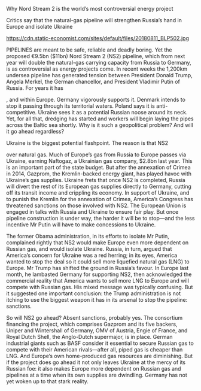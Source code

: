 Why Nord Stream 2 is the world’s most controversial energy project

Critics say that the natural-gas pipeline will strengthen Russia’s hand in Europe and isolate Ukraine

https://cdn.static-economist.com/sites/default/files/20180811_BLP502.jpg

PIPELINES are meant to be safe, reliable and deadly boring. Yet the proposed €9.5bn ($11bn) Nord Stream 2 (NS2) pipeline, which from next year will double the natural-gas carrying capacity from Russia to Germany, is as controversial as energy projects come. In recent weeks the 1,200km undersea pipeline has generated tension between President Donald Trump, Angela Merkel, the German chancellor, and President Vladimir Putin of Russia. For years it has 

, and within Europe. Germany vigorously supports it. Denmark intends to stop it passing through its territorial waters. Poland says it is anti-competitive. Ukraine sees it as a potential Russian noose around its neck. Yet, for all that, dredging has started and workers will begin laying the pipes across the Baltic sea shortly. Why is it such a geopolitical problem? And will it go ahead regardless?

Ukraine is the biggest potential flashpoint. The reason is that NS2 

 over natural gas. Much of Europe’s gas from Russia to Europe passes via Ukraine, earning Naftogaz, a Ukrainian gas company, $2.8bn last year. This is an important part of the state budget. But after the annexation of Crimea in 2014, Gazprom, the Kremlin-backed energy giant, has played havoc with Ukraine’s gas supplies. Ukraine frets that once NS2 is completed, Russia will divert the rest of its European gas supplies directly to Germany, cutting off its transit income and crippling its economy. In support of Ukraine, and to punish the Kremlin for the annexation of Crimea, America’s Congress has threatened sanctions on those involved with NS2. The European Union is engaged in talks with Russia and Ukraine to ensure fair play. But once pipeline construction is under way, the harder it will be to stop—and the less incentive Mr Putin will have to make concessions to Ukraine.

The former Obama administration, in its efforts to isolate Mr Putin, complained rightly that NS2 would make Europe even more dependent on Russian gas, and would isolate Ukraine. Russia, in turn, argued that America’s concern for Ukraine was a red herring; in its eyes, America wanted to stop the deal so it could sell more liquefied natural gas (LNG) to Europe. Mr Trump has shifted the ground in Russia’s favour. In Europe last month, he lambasted Germany for supporting NS2, then acknowledged the commercial reality that America wants to sell more LNG to Europe and will compete with Russian gas. His mixed message was typically confusing. But it suggested one important conclusion: the Trump administration is not itching to use the biggest weapon it has in its arsenal to stop the pipeline: sanctions.  

So will NS2 go ahead? Absent sanctions, probably yes. The consortium financing the project, which comprises Gazprom and its five backers, Uniper and Wintershall of Germany, OMV of Austria, Engie of France, and Royal Dutch Shell, the Anglo-Dutch supermajor, is in place. German industrial giants such as BASF consider it essential to secure Russian gas to compete with their American rivals—after all, piped gas is cheaper than LNG. And Europe’s own home-produced gas resources are diminishing. But if the project does go ahead it not only leaves Ukraine at the mercy of its Russian foe: it also makes Europe more dependent on Russian gas and pipelines at a time when its own supplies are dwindling. Germany has not yet woken up to that stark reality.
